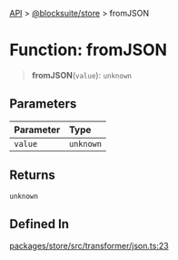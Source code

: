 [API](../../../index.md) > [@blocksuite/store](../index.md) > fromJSON

# Function: fromJSON

> **fromJSON**(`value`): `unknown`

## Parameters

| Parameter | Type |
| :------ | :------ |
| `value` | `unknown` |

## Returns

`unknown`

## Defined In

[packages/store/src/transformer/json.ts:23](https://github.com/Saul-Mirone/blocksuite/blob/f2324b82e/packages/store/src/transformer/json.ts#L23)
